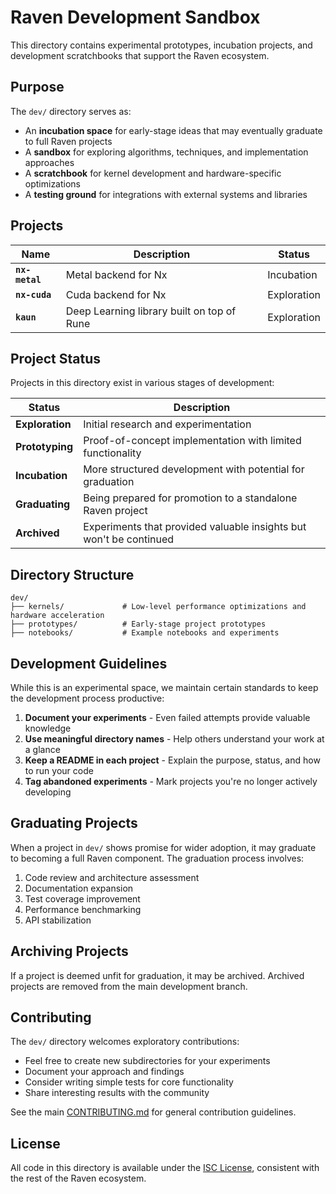 # Raven Development Sandbox

This directory contains experimental prototypes, incubation projects, and development scratchbooks that support the Raven ecosystem.

## Purpose

The `dev/` directory serves as:

- An **incubation space** for early-stage ideas that may eventually graduate to full Raven projects
- A **sandbox** for exploring algorithms, techniques, and implementation approaches
- A **scratchbook** for kernel development and hardware-specific optimizations
- A **testing ground** for integrations with external systems and libraries


## Projects

| Name                | Description                                | Status      |
| ------------------- | ------------------------------------------ | ----------- |
| **`nx-metal`** | Metal backend for Nx                  | Incubation  |
| **`nx-cuda`**  | Cuda backend for Nx                   | Exploration |
| **`kaun`**          | Deep Learning library built on top of Rune | Exploration |

## Project Status

Projects in this directory exist in various stages of development:

| Status          | Description                                                        |
| --------------- | ------------------------------------------------------------------ |
| **Exploration** | Initial research and experimentation                               |
| **Prototyping** | Proof-of-concept implementation with limited functionality         |
| **Incubation**  | More structured development with potential for graduation          |
| **Graduating**  | Being prepared for promotion to a standalone Raven project         |
| **Archived**    | Experiments that provided valuable insights but won't be continued |

## Directory Structure

```
dev/
├── kernels/             # Low-level performance optimizations and hardware acceleration
├── prototypes/          # Early-stage project prototypes
├── notebooks/           # Example notebooks and experiments
```

## Development Guidelines

While this is an experimental space, we maintain certain standards to keep the development process productive:

1. **Document your experiments** - Even failed attempts provide valuable knowledge
2. **Use meaningful directory names** - Help others understand your work at a glance
3. **Keep a README in each project** - Explain the purpose, status, and how to run your code
4. **Tag abandoned experiments** - Mark projects you're no longer actively developing

## Graduating Projects

When a project in `dev/` shows promise for wider adoption, it may graduate to becoming a full Raven component. The graduation process involves:

1. Code review and architecture assessment
2. Documentation expansion
3. Test coverage improvement
4. Performance benchmarking
5. API stabilization

## Archiving Projects

If a project is deemed unfit for graduation, it may be archived. Archived projects are removed from the main development branch.

## Contributing

The `dev/` directory welcomes exploratory contributions:

- Feel free to create new subdirectories for your experiments
- Document your approach and findings
- Consider writing simple tests for core functionality
- Share interesting results with the community

See the main [CONTRIBUTING.md](../CONTRIBUTING.md) for general contribution guidelines.

## License

All code in this directory is available under the [ISC License](../LICENSE), consistent with the rest of the Raven ecosystem.
